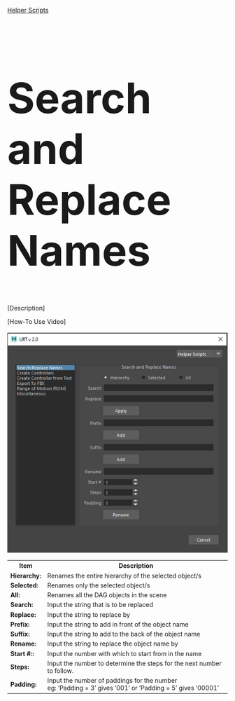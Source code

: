 [Helper Scripts](helperScripts.md)

<h1 style="font-size:10vw">Search and Replace Names</h1>

[Description] <br/>

[How-To Use Video] <br/>
<br/>
![Search and Replace Names](./images/UI/searchReplace.png)
<br/>

<table>
  <tr>
    <th>Item</th>
    <th>Description</th>
  </tr>
  <tr>
    <td><b>Hierarchy:</b></td>
    <td>Renames the entire hierarchy of the selected object/s</td>
  </tr>
  <tr>
    <td><b>Selected:<b></td>
    <td>Renames only the selected object/s</td>
  </tr>
  <tr>
    <td><b>All:<b></td>
    <td>Renames all the DAG objects in the scene</td>
  </tr>
  <tr>
    <td><b>Search:<b></td>
    <td>Input the string that is to be replaced</td>
  </tr>
  <tr>
    <td><b>Replace:<b></td>
    <td>Input the string to replace by</td>
  </tr>
  <tr>
    <td><b>Prefix:<b></td>
    <td>Input the string to add in front of the object name</td>
  </tr>
  <tr>
    <td><b>Suffix:<b></td>
    <td>Input the string to add to the back of the object name</td>
  </tr>
  <tr>
    <td><b>Rename:<b></td>
    <td>Input the string to replace the object name by</td>
  </tr>
  <tr>
    <td><b>Start #::<b></td>
    <td>Input the number with which to start from in the name</td>
  </tr>
  <tr>
    <td><b>Steps:<b></td>
    <td>Input the number to determine the steps for the next number to follow.</td>
  </tr>
  <tr>
    <td><b>Padding:<b></td>
    <td>Input the number of paddings for the number<br/>
        eg: ‘Padding = 3’ gives ‘001’ or ‘Padding = 5’ gives ‘00001’</td>
  </tr>
</table>
